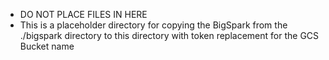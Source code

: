 - DO NOT PLACE FILES IN HERE
- This is a placeholder directory for copying the BigSpark from the ./bigspark directory to this directory with token replacement for the GCS Bucket name
